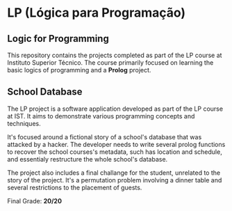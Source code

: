 # LP (Lógica para Programação)
## Logic for Programming

This repository contains the projects completed as part of the LP course at Instituto Superior Técnico. The course primarily focused on learning the basic logics of programming and a **Prolog** project.

## School Database

The LP project is a software application developed as part of the LP course at IST. It aims to demonstrate various programming concepts and techniques.

It's focused around a fictional story of a school's database that was attacked by a hacker. The developer needs to write several prolog functions to recover the school courses's metadata, such has location and schedule, and essentialy restructure the whole school's database.

The project also includes a final challange for the student, unrelated to the story of the project. It's a permutation problem involving a dinner table and several restrictions to the placement of guests.

Final Grade: **20/20**